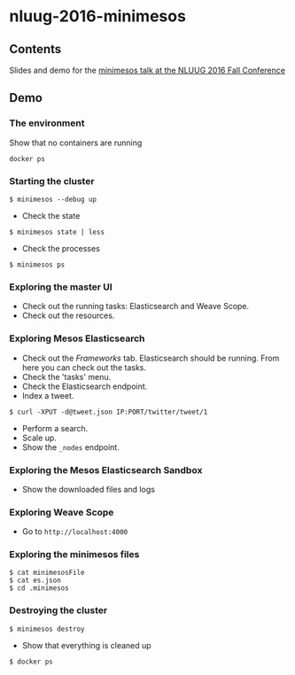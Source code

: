 # nluug-2016-minimesos

## Contents

Slides and demo for the [minimesos talk at the NLUUG 2016 Fall Conference](https://www.nluug.nl/activiteiten/events/nj16/abstracts/ab11.html)

## Demo

### The environment

Show that no containers are running

```
docker ps
```

### Starting the cluster

```
$ minimesos --debug up
```

* Check the state

```
$ minimesos state | less
```

* Check the processes

```
$ minimesos ps
```

### Exploring the master UI

* Check out the running tasks: Elasticsearch and Weave Scope.
* Check out the resources.

### Exploring Mesos Elasticsearch

* Check out the *Frameworks* tab. Elasticsearch should be running. From here you can check out the tasks.
* Check the 'tasks' menu.
* Check the Elasticsearch endpoint.
* Index a tweet.

```
$ curl -XPUT -d@tweet.json IP:PORT/twitter/tweet/1
```

* Perform a search.
* Scale up.
* Show the `_nodes` endpoint.

### Exploring the Mesos Elasticsearch Sandbox 

* Show the downloaded files and logs

### Exploring Weave Scope

* Go to `http://localhost:4000`

### Exploring the minimesos files

```
$ cat minimesosFile
$ cat es.json
$ cd .minimesos
```

### Destroying the cluster

```
$ minimesos destroy
```

* Show that everything is cleaned up

```
$ docker ps
```

